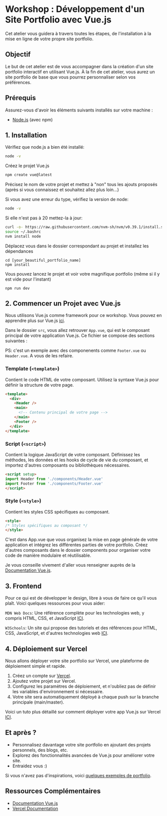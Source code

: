 # Workshop : Développement d'un Site Portfolio avec Vue.js

Cet atelier vous guidera à travers toutes les étapes, de l'installation à la mise en ligne de votre propre site portfolio.

## Objectif

Le but de cet atelier est de vous accompagner dans la création d'un site portfolio interactif en utilisant Vue.js. À la fin de cet atelier, vous aurez un site portfolio de base que vous pourrez personnaliser selon vos préférences.

## Prérequis

Assurez-vous d'avoir les éléments suivants installés sur votre machine :
- [Node.js](https://nodejs.org/) (avec npm)

## 1. Installation

Vérifiez que node.js a bien été installé:

```bash
node -v
```

Créez le projet Vue.js

```bash
npm create vue@latest
```

Précisez le nom de votre projet et mettez à "non" tous les ajouts proposés (après si vous connaissez et souhaitez allez plus loin...)

Si vous avez une erreur du type, vérifiez la version de node:
```bash
node -v
```

Si elle n'est pas à 20 mettez-la à jour:

```bash
curl -o- https://raw.githubusercontent.com/nvm-sh/nvm/v0.39.1/install.sh | bash
source ~/.bashrc
nvm install node
```

Déplacez vous dans le dossier correspondant au projet et installez les dépendances

```
cd [your_beautiful_portfolio_name]
npm install
```
Vous pouvez lancez le projet et voir votre magnifique portfolio (même si il y est vide pour l'instant)

```
npm run dev
```

## 2. Commencer un Projet avec Vue.js

Nous utilisons Vue.js comme framework pour ce workshop. Vous pouvez en apprendre plus sur Vue.js [ici](https://vuejs.org/).

Dans le dossier `src`, vous allez retrouver `App.vue`, qui est le composant principal de votre application Vue.js. Ce fichier se compose des sections suivantes :

PS: c'est un exemple avec des componenents comme `Footer.vue` ou `Header.vue`. A vous de les refaire.

### Template (`<template>`)

Contient le code HTML de votre composant. Utilisez la syntaxe Vue.js pour définir la structure de votre page.

```html
<template>
  <div>
    <Header />
    <main>
      <!-- Contenu principal de votre page -->
    </main>
    <Footer />
  </div>
</template>
```

### Script (`<script>`)
Contient la logique JavaScript de votre composant. Définissez les méthodes, les données et les hooks de cycle de vie du composant, et importez d'autres composants ou bibliothèques nécessaires.

```html
<script setup>
import Header from './components/Header.vue'
import Footer from './components/Footer.vue'
</script>
```

### Style (`<style>`)
Contient les styles CSS spécifiques au composant.

```html
<style>
/* Styles spécifiques au composant */
</style>
```

C'est dans App.vue que vous organisez la mise en page générale de votre application et intégrez les différentes parties de votre portfolio. Créez d'autres composants dans le dossier components pour organiser votre code de manière modulaire et réutilisable.

Je vous conseille vivement d'aller vous renseigner auprès de la [Documentation Vue.js](https://vuejs.org/guide/introduction.html).

## 3. Frontend

Pour ce qui est de développer le design, libre à vous de faire ce qu'il vous plaît. Voici quelques ressources pour vous aider:

`MDN Web Docs`: Une référence complète pour les technologies web, y compris HTML, CSS, et JavaScript [ICI](https://developer.mozilla.org/fr/).

`W3Schools`: Un site qui propose des tutoriels et des références pour HTML, CSS, JavaScript, et d'autres technologies web [ICI](https://www.w3schools.com/).

## 4. Déploiement sur Vercel

Nous allons déployer votre site portfolio sur Vercel, une plateforme de déploiement simple et rapide.

1. Créez un compte sur [Vercel](https://vercel.com/).
2. Ajoutez votre projet sur Vercel.
3. Configurez les paramètres de déploiement, et n'oubliez pas de définir les variables d'environnement si nécessaire.
4. Votre site sera automatiquement déployé à chaque push sur la branche principale (main/master).

Voici un tuto plus détaillé sur comment déployer votre app Vue.js sur Vercel [ICI](https://vercel.com/guides/deploying-vuejs-to-vercel).

## Et après ?

- Personnalisez davantage votre site portfolio en ajoutant des projets personnels, des blogs, etc.
- Explorez des fonctionnalités avancées de Vue.js pour améliorer votre site.
- Entraidez vous :)

Si vous n'avez pas d'inspirations, voici [quelques exemples de portfolio](https://www.hostinger.com/tutorials/web-developer-portfolio).


## Ressources Complémentaires

- [Documentation Vue.js](https://vuejs.org/guide/introduction.html)
- [Vercel Documentation](https://nodejs.org/docs/latest/api/)
